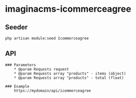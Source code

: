 # imaginacms-icommerceagree

## Seeder
```bash
php artisan module:seed Icommerceagree
```

## API

    ### Parameters
        * @param Requests request
        * @param Requests array "products" - items (object) 
        * @param Requests array "products" - total (float)

    ### Example
        https://mydomain/api/icommerceagree